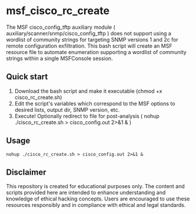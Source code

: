 # msf_cisco_rc_create
The MSF cisco_config_tftp auxiliary module ( auxiliary/scanner/snmp/cisco_config_tftp ) does not support using a wordlist of community strings for targeting SNMP versions 1 and 2c for remote configuration exfiltration. This bash script will create an MSF resource file to automate enumeration supporting a wordlist of community strings within a single MSFConsole session.

## Quick start
1. Download the bash script and make it executable (chmod +x cisco_rc_create.sh)
2. Edit the script's variables which correspond to the MSF options to desired lists, output dir, SNMP version, etc.
3. Execute! Optionally redirect to file for post-analysis ( nohup ./cisco_rc_create.sh > cisco_config.out 2>&1 & )


## Usage
```
nohup ./cisco_rc_create.sh > cisco_config.out 2>&1 &
```

## Disclaimer
This repository is created for educational purposes only. The content and scripts provided here are intended to enhance understanding and knowledge of ethical hacking concepts. Users are encouraged to use these resources responsibly and in compliance with ethical and legal standards.
